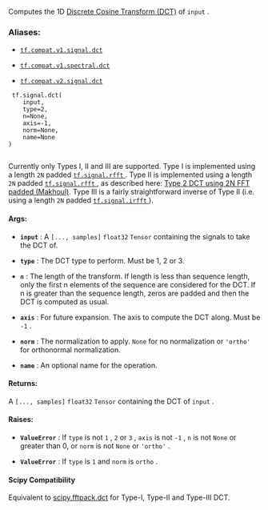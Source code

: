 Computes the 1D [Discrete Cosine Transform (DCT)](https://en.wikipedia.org/wiki/Discrete_cosine_transform) of  `input` .



### Aliases:

- [ `tf.compat.v1.signal.dct` ](/api_docs/python/tf/signal/dct)

- [ `tf.compat.v1.spectral.dct` ](/api_docs/python/tf/signal/dct)

- [ `tf.compat.v2.signal.dct` ](/api_docs/python/tf/signal/dct)



```
 tf.signal.dct(
    input,
    type=2,
    n=None,
    axis=-1,
    norm=None,
    name=None
)
 
```

Currently only Types I, II and III are supported.
Type I is implemented using a length  `2N`  padded [ `tf.signal.rfft` ](https://tensorflow.google.cn/api_docs/python/tf/signal/rfft).
Type II is implemented using a length  `2N`  padded [ `tf.signal.rfft` ](https://tensorflow.google.cn/api_docs/python/tf/signal/rfft), as
described here: [Type 2 DCT using 2N FFT padded (Makhoul)](https://dsp.stackexchange.com/a/10606).
Type III is a fairly straightforward inverse of Type II
(i.e. using a length  `2N`  padded [ `tf.signal.irfft` ](https://tensorflow.google.cn/api_docs/python/tf/signal/irfft)).



#### Args:

- **`input`** : A  `[..., samples]`   `float32`   `Tensor`  containing the signals to
take the DCT of.

- **`type`** : The DCT type to perform. Must be 1, 2 or 3.

- **`n`** : The length of the transform. If length is less than sequence length,
only the first n elements of the sequence are considered for the DCT.
If n is greater than the sequence length, zeros are padded and then
the DCT is computed as usual.

- **`axis`** : For future expansion. The axis to compute the DCT along. Must be  `-1` .

- **`norm`** : The normalization to apply.  `None`  for no normalization or  `'ortho'` 
for orthonormal normalization.

- **`name`** : An optional name for the operation.



#### Returns:
A  `[..., samples]`   `float32`   `Tensor`  containing the DCT of  `input` .



#### Raises:

- **`ValueError`** : If  `type`  is not  `1` ,  `2`  or  `3` ,  `axis`  is
not  `-1` ,  `n`  is not  `None`  or greater than 0,
or  `norm`  is not  `None`  or  `'ortho'` .

- **`ValueError`** : If  `type`  is  `1`  and  `norm`  is  `ortho` .



#### Scipy Compatibility
Equivalent to [scipy.fftpack.dct](https://docs.scipy.org/doc/scipy-0.14.0/reference/generated/scipy.fftpack.dct.html)
 for Type-I, Type-II and Type-III DCT.

